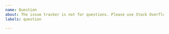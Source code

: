 ```yaml
---
name: Question
about: The issue tracker is not for questions. Please use Stack Overflow or other resources for help.
labels: question

---
```


<!-- 🚨 STOP 🚨 STOP 🚨 STOP 🚨

THE ISSUE TRACKER IS NOT FOR QUESTIONS.

DO NOT CREATE A NEW ISSUE TO ASK A QUESTION.

Please use one of the following resources for help:

**Questions**

- https://stackoverflow.com/tags/loopbackjs
- https://groups.google.com/forum/#!forum/loopbackjs
- https://gitter.im/strongloop/loopback


-->
